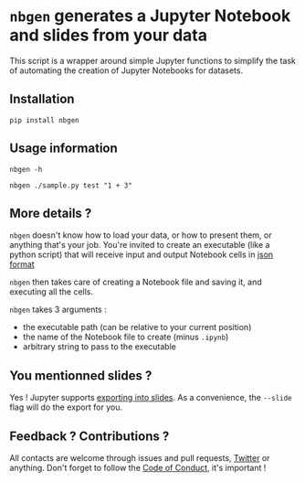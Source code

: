 # `nbgen` generates a Jupyter Notebook and slides from your data

This script is a wrapper around simple Jupyter functions to simplify the task
of automating the creation of Jupyter Notebooks for datasets.


## Installation

	pip install nbgen


## Usage information

	nbgen -h

	nbgen ./sample.py test "1 + 3"


## More details ?

`nbgen` doesn't know how to load your data, or how to present them, or anything that's your job.
You're invited to create an executable (like a python script) that will receive input and output
Notebook cells in [json format](http://nbformat.readthedocs.io/en/latest/format_description.html#cell-types)

`nbgen` then takes care of creating a Notebook file and saving it, and executing all the cells.

`nbgen` takes 3 arguments :

- the executable path (can be relative to your current position)
- the name of the Notebook file to create (minus `.ipynb`)
- arbitrary string to pass to the executable


## You mentionned slides ?

Yes ! Jupyter supports [exporting into slides](http://echorand.me/presentation-slides-with-jupyter-notebook.html#.V4S2epOLSHo).
As a convenience, the ``--slide`` flag will do the export for you.


## Feedback ? Contributions ?

All contacts are welcome through issues and pull requests, [Twitter](https://twitter.com/Ewjoachim) or anything. Don't forget to follow the [Code of Conduct](COC.md), it's important !

